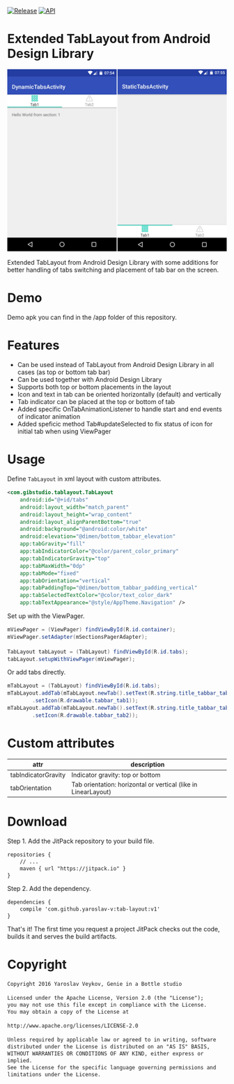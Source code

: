 [![Release](https://img.shields.io/github/release/yaroslav-v/tab-layout.svg?label=JitPack)](https://jitpack.io/#yaroslav-v/tab-layout) [![API](https://img.shields.io/badge/API-14%2B-brightgreen.svg?style=flat)](https://android-arsenal.com/api?level=14)

# Extended TabLayout from Android Design Library

![Freelancer](resources/assets/readme_1.jpg)

Extended TabLayout from Android Design Library with some additions for better handling of tabs switching and placement of tab bar on the screen.

# Demo

Demo apk you can find in the /app folder of this repository.

# Features

* Can be used instead of TabLayout from Android Design Library in all cases (as top or bottom tab bar)
* Can be used together with Android Design Library
* Supports both top or bottom placements in the layout
* Icon and text in tab can be oriented horizontally (default) and vertically
* Tab indicator can be placed at the top or bottom of tab
* Added specific OnTabAnimationListener to handle start and end events of indicator animation
* Added speficic method Tab#updateSelected to fix status of icon for initial tab when using ViewPager

# Usage

Define `TabLayout` in xml layout with custom attributes.
```xml
<com.gibstudio.tablayout.TabLayout
    android:id="@+id/tabs"
    android:layout_width="match_parent"
    android:layout_height="wrap_content"
    android:layout_alignParentBottom="true"
    android:background="@android:color/white"
    android:elevation="@dimen/bottom_tabbar_elevation"
    app:tabGravity="fill"
    app:tabIndicatorColor="@color/parent_color_primary"
    app:tabIndicatorGravity="top"
    app:tabMaxWidth="0dp"
    app:tabMode="fixed"
    app:tabOrientation="vertical"
    app:tabPaddingTop="@dimen/bottom_tabbar_padding_vertical"
    app:tabSelectedTextColor="@color/text_color_dark"
    app:tabTextAppearance="@style/AppTheme.Navigation" />
```

Set up with the ViewPager.
```java
mViewPager = (ViewPager) findViewById(R.id.container);
mViewPager.setAdapter(mSectionsPagerAdapter);

TabLayout tabLayout = (TabLayout) findViewById(R.id.tabs);
tabLayout.setupWithViewPager(mViewPager);
```

Or add tabs directly.
```java
mTabLayout = (TabLayout) findViewById(R.id.tabs);
mTabLayout.addTab(mTabLayout.newTab().setText(R.string.title_tabbar_tab1)
        .setIcon(R.drawable.tabbar_tab1));
mTabLayout.addTab(mTabLayout.newTab().setText(R.string.title_tabbar_tab2)
        .setIcon(R.drawable.tabbar_tab2));
```

# Custom attributes

| attr  | description |
| ------------- | ------------- |
| tabIndicatorGravity    | Indicator gravity: top or bottom |
| tabOrientation   | Tab orientation: horizontal or vertical (like in LinearLayout) | 


# Download

Step 1. Add the JitPack repository to your build file.
```
repositories {
    // ...
    maven { url "https://jitpack.io" }
}
```

Step 2. Add the dependency.
```
dependencies {
    compile 'com.github.yaroslav-v:tab-layout:v1'
}
```

That's it! The first time you request a project JitPack checks out the code, builds it and serves the build artifacts. 

# Copyright
```
Copyright 2016 Yaroslav Veykov, Genie in a Bottle studio

Licensed under the Apache License, Version 2.0 (the "License");
you may not use this file except in compliance with the License.
You may obtain a copy of the License at

http://www.apache.org/licenses/LICENSE-2.0

Unless required by applicable law or agreed to in writing, software
distributed under the License is distributed on an "AS IS" BASIS,
WITHOUT WARRANTIES OR CONDITIONS OF ANY KIND, either express or implied.
See the License for the specific language governing permissions and
limitations under the License.
```
